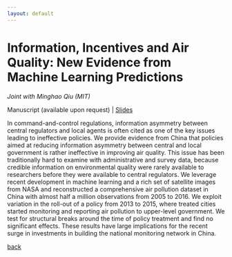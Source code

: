 ```yaml
---
layout: default
---
```


# Information, Incentives and Air Quality: New Evidence from Machine Learning Predictions

_Joint with Minghao Qiu (MIT)_

Manuscript (available upon request) &#124; [Slides](https://raw.githubusercontent.com/luna983/luna983.github.io/master/assets/pdf/china-air-quality-ml-slides.pdf)

In command-and-control regulations, information asymmetry between central regulators and local agents is often cited as one of the key issues leading to ineffective policies. We provide evidence from China that policies aimed at reducing information asymmetry between central and local government is rather ineffective in improving air quality. This issue has been traditionally hard to examine with administrative and survey data, because credible information on environmental quality were rarely available to researchers before they were available to central regulators. We leverage recent development in machine learning and a rich set of satellite images from NASA and reconstructed a comprehensive air pollution dataset in China with almost half a million observations from 2005 to 2016. We exploit variation in the roll-out of a policy from 2013 to 2015, where treated cities started monitoring and reporting air pollution to upper-level government. We test for structural breaks around the time of policy treatment and find no significant effects. These results have large implications for the recent surge in investments in building the national monitoring network in China.

[back](./)
